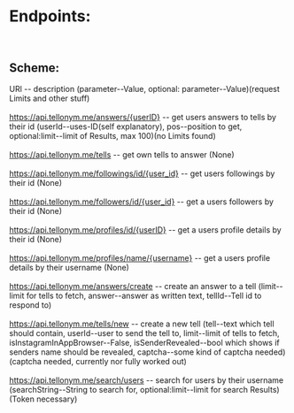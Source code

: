 # Endpoints:<br/><br/>
## Scheme:<br/>
URl -- description (parameter--Value, optional: parameter--Value)(request Limits and other stuff)<br/><br/>
https://api.tellonym.me/answers/{userID} -- get users answers to tells by their id (userId--uses-ID(self explanatory), pos--position to get, optional:limit--limit of Results, max 100)(no Limits found)<br/><br/>
https://api.tellonym.me/tells -- get own tells to answer (None)<br/><br/>
https://api.tellonym.me/followings/id/{user_id} -- get users followings by their id (None)<br/><br/>
https://api.tellonym.me/followers/id/{user_id} -- get a users followers by their id (None)<br/><br/>
https://api.tellonym.me/profiles/id/{userID} -- get a users profile details by their id (None)<br/><br/>
https://api.tellonym.me/profiles/name/{username} -- get a users profile details by their username (None)<br/><br/>
https://api.tellonym.me/answers/create -- create an answer to a tell (limit--limit for tells to fetch, answer--answer as written text, tellId--Tell id to respond to)<br/><br/>
https://api.tellonym.me/tells/new -- create a new tell (tell--text which tell should contain, userId--user to send the tell to, limit--limit of tells to fetch, isInstagramInAppBrowser--False, isSenderRevealed--bool which shows if senders name should be revealed, captcha--some kind of captcha needed)(captcha needed, currently nor fully worked out)<br/><br/>
https://api.tellonym.me/search/users -- search for users by their username (searchString--String to search for, optional:limit--limit for search Results)(Token necessary)
